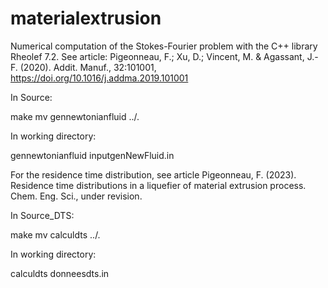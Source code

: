 # materialextrusion

Numerical computation of the Stokes-Fourier problem with the C++ library Rheolef 7.2. See article: Pigeonneau, F.; Xu, D.; Vincent, M. & Agassant, J.-F. (2020). Addit. Manuf., 32:101001, https://doi.org/10.1016/j.addma.2019.101001

In Source:

make
mv gennewtonianfluid ../.

In working directory:

gennewtonianfluid inputgenNewFluid.in

For the residence time distribution, see article Pigeonneau, F. (2023). Residence time distributions in a liquefier of material extrusion process. Chem. Eng. Sci., under revision.

In Source_DTS:

make
mv calculdts ../.

In working directory:

calculdts donneesdts.in

